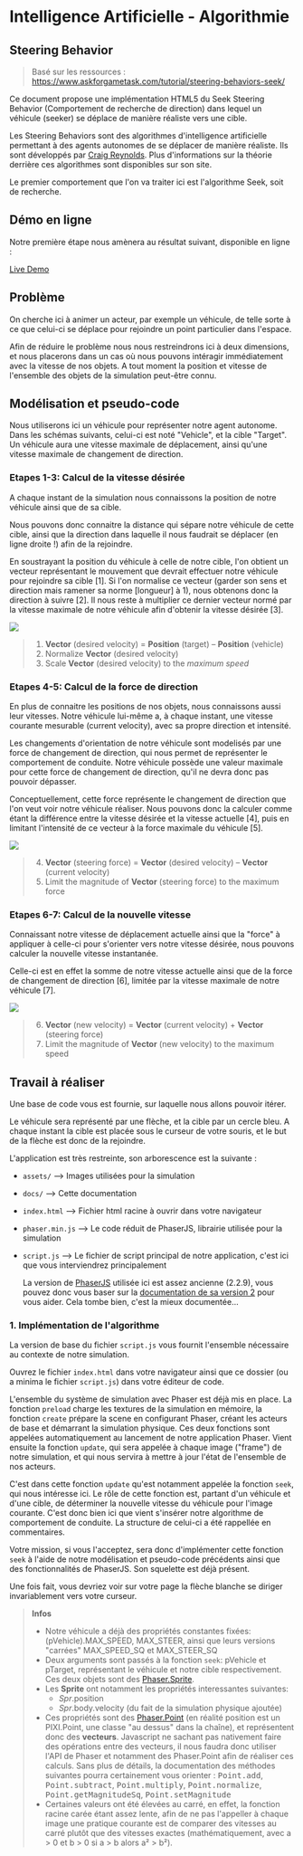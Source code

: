 # Intelligence Artificielle - Algorithmie

## Steering Behavior

> Basé sur les ressources :
> https://www.askforgametask.com/tutorial/steering-behaviors-seek/


Ce document propose une implémentation HTML5 du Seek Steering Behavior (Comportement de recherche de direction) dans lequel un véhicule (seeker) se déplace de manière réaliste vers une cible.

Les Steering Behaviors sont des algorithmes d'intelligence artificielle permettant à des agents autonomes de se déplacer de manière réaliste. Ils sont développés par [Craig Reynolds](http://www.red3d.com/cwr/steer/). Plus d'informations sur la théorie derrière ces algorithmes sont disponibles sur son site.

Le premier comportement que l'on va traiter ici est l'algorithme Seek, soit de recherche.


## Démo en ligne

Notre première étape nous amènera au résultat suivant, disponible en ligne :

[Live Demo](https://www.askforgametask.com/html5/tutorials/steer/steer_01_seek.html)


## Problème

On cherche ici à animer un acteur, par exemple un véhicule, de telle sorte à ce que celui-ci se déplace pour rejoindre un point particulier dans l'espace.

Afin de réduire le problème nous nous restreindrons ici à deux dimensions, et nous placerons dans un cas où nous pouvons intéragir immédiatement avec la vitesse de nos objets. A tout moment la position et vitesse de l'ensemble des objets de la simulation peut-être connu.

## Modélisation et pseudo-code

Nous utiliserons ici un véhicule pour représenter notre agent autonome. Dans les schémas suivants, celui-ci est noté "Vehicle", et la cible "Target".
Un véhicule aura une vitesse maximale de déplacement, ainsi qu'une vitesse maximale de changement de direction.

### Etapes 1-3: Calcul de la vitesse désirée

A chaque instant de la simulation nous connaissons la position de notre véhicule ainsi que de sa cible.

Nous pouvons donc connaitre la distance qui sépare notre véhicule de cette cible, ainsi que la direction dans laquelle il nous faudrait se déplacer (en ligne droite !) afin de la rejoindre.

En soustrayant la position du véhicule à celle de notre cible, l'on obtient un vecteur représentant le mouvement que devrait effectuer notre véhicule pour rejoindre sa cible [1].
Si l'on normalise ce vecteur (garder son sens et direction mais ramener sa norme [longueur] à 1), nous obtenons donc la direction à suivre [2].
Il nous reste à multiplier ce dernier vecteur normé par la vitesse maximale de notre véhicule afin d'obtenir la vitesse désirée [3].

![](img/steer_seek_fig1.png)

> 1. **Vector** (desired velocity) = **Position** (target) – **Position** (vehicle)
> 2. Normalize **Vector** (desired velocity)
> 3. Scale **Vector** (desired velocity) to the *maximum speed*

### Etapes 4-5: Calcul de la force de direction

En plus de connaitre les positions de nos objets, nous connaissons aussi leur vitesses. Notre véhicule lui-même a, à chaque instant, une vitesse courante mesurable (current velocity), avec sa propre direction et intensité.

Les changements d'orientation de notre véhicule sont modelisés par une force de changement de direction, qui nous permet de représenter le comportement de conduite. Notre véhicule possède une valeur maximale pour cette force de changement de direction, qu'il ne devra donc pas pouvoir dépasser.

Conceptuellement, cette force représente le changement de direction que l'on veut voir notre véhicule réaliser.
Nous pouvons donc la calculer comme étant la différence entre la vitesse désirée et la vitesse actuelle [4], puis en limitant l'intensité de ce vecteur à la force maximale du véhicule [5].

![](img/steer_seek_fig2.png)

> 4. **Vector** (steering force) = **Vector** (desired velocity) – **Vector** (current velocity)
> 5. Limit the magnitude of **Vector** (steering force) to the maximum force

### Etapes 6-7: Calcul de la nouvelle vitesse

Connaissant notre vitesse de déplacement actuelle ainsi que la "force" à appliquer à celle-ci pour s'orienter vers notre vitesse désirée, nous pouvons calculer la nouvelle vitesse instantanée.

Celle-ci est en effet la somme de notre vitesse actuelle ainsi que de la force de changement de direction [6], limitée par la vitesse maximale de notre véhicule [7].

![](img/steer_seek_fig3.png)

> 6. **Vector** (new velocity) = **Vector** (current velocity) + **Vector** (steering force)
> 7. Limit the magnitude of **Vector** (new velocity) to the maximum speed


## Travail à réaliser

Une base de code vous est fournie, sur laquelle nous allons pouvoir itérer.

Le véhicule sera représenté par une flèche, et la cible par un cercle bleu. A chaque instant la cible est placée sous le curseur de votre souris, et le but de la flèche est donc de la rejoindre.

L'application est très restreinte, son arborescence est la suivante :
- `assets/` 
  --> Images utilisées pour la simulation
- `docs/` 
  --> Cette documentation
- `index.html` 
  --> Fichier html racine à ouvrir dans votre navigateur
- `phaser.min.js` 
  --> Le code réduit de PhaserJS, librairie utilisée pour la simulation
- `script.js` 
  --> Le fichier de script principal de notre application, c'est ici que vous interviendrez principalement

  La version de [PhaserJS](https://phaser.io) utilisée ici est assez ancienne (2.2.9), vous pouvez donc vous baser sur la [documentation de sa version 2](https://phaser.io/docs/2.2.2/index) pour vous aider. Cela tombe bien, c'est la mieux documentée...

### 1. Implémentation de l'algorithme

La version de base du fichier `script.js` vous fournit l'ensemble nécessaire au contexte de notre simulation.

Ouvrez le fichier `index.html` dans votre navigateur ainsi que ce dossier (ou a minima le fichier `script.js`) dans votre éditeur de code.

L'ensemble du système de simulation avec Phaser est déjà mis en place. La fonction `preload` charge les textures de la simulation en mémoire, la fonction `create` prépare la scene en configurant Phaser, créant les acteurs de base et démarrant la simulation physique. Ces deux fonctions sont appelées automatiquement au lancement de notre application Phaser.
Vient ensuite la fonction `update`, qui sera appelée à chaque image ("frame") de notre simulation, et qui nous servira à mettre à jour l'état de l'ensemble de nos acteurs.

C'est dans cette fonction `update` qu'est notamment appelée la fonction `seek`, qui nous intéresse ici.
Le rôle de cette fonction est, partant d'un véhicule et d'une cible, de déterminer la nouvelle vitesse du véhicule pour l'image courante. 
C'est donc bien ici que vient s'insérer notre algorithme de comportement de conduite. La structure de celui-ci a été rappellée en commentaires.

Votre mission, si vous l'acceptez, sera donc d'implémenter cette fonction `seek` à l'aide de notre modélisation et pseudo-code précédents ainsi que des fonctionnalités de PhaserJS. Son squelette est déjà présent.

Une fois fait, vous devriez voir sur votre page la flèche blanche se diriger invariablement vers votre curseur.

> **Infos**
> - Notre véhicule a déjà des propriétés constantes fixées: (pVehicle).MAX_SPEED, MAX_STEER, ainsi que leurs versions "carrées" MAX_SPEED_SQ et MAX_STEER_SQ 
> - Deux arguments sont passés à la fonction `seek`: pVehicle et pTarget, représentant le véhicule et notre cible respectivement. Ces deux objets sont des [Phaser.Sprite](https://phaser.io/docs/2.2.2/Phaser.Sprite.html).
> - Les **Sprite** ont notamment les propriétés interessantes suivantes:
>   - *Spr*.position
>   - *Spr*.body.velocity   (du fait de la simulation physique ajoutée)
> - Ces propriétés sont des [Phaser.Point](https://phaser.io/docs/2.2.2/Phaser.Point.html) (en réalité position est un PIXI.Point, une classe "au dessus" dans la chaîne), et représentent donc des **vecteurs**.
> Javascript ne sachant pas nativement faire des opérations entre des vecteurs, il nous faudra donc utiliser l'API de Phaser et notamment des Phaser.Point afin de réaliser ces calculs.
> Sans plus de détails, la documentation des méthodes suivantes pourra certainement vous orienter :
> <kbd>Point.add</kbd>, <kbd>Point.subtract</kbd>, <kbd>Point.multiply</kbd>, <kbd>Point.normalize</kbd>, <kbd>Point.getMagnitudeSq</kbd>, <kbd>Point.setMagnitude</kbd>
> - Certaines valeurs ont été élevées au carré, en effet, la fonction racine carée étant assez lente, afin de ne pas l'appeller à chaque image une pratique courante est de comparer des vitesses au carré plutôt que des vitesses exactes (mathématiquement, avec a > 0 et b > 0 si a > b alors a² > b²).